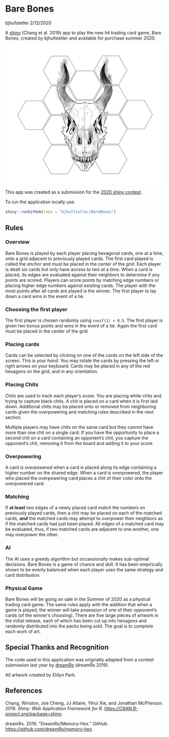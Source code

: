 Bare Bones
================
bjhufstetler
2/12/2020

A [shiny](https://github.com/rstudio/shiny) (Chang et al. 2019) app to
play the new hit trading card game, Bare Bones, created by bjhufstetler
and available for purchase summer 2020.

<center>

![](www/barebones.png)

</center>

This app was created as a submission for the [2020 shiny
contest](https://blog.rstudio.com/2020/02/12/shiny-contest-2020-is-here/).

To run the application locally use:

``` r
shiny::runGitHub(repo = "bjhufstetler/BareBones")
```

## Rules

### Overview

Bare Bones is played by each player placing hexagonal cards, one at a
time, onto a grid adjacent to previously played cards. The first card
played is called the *anchor* and must be placed in the center of the
grid. Each player is dealt six cards but only have access to two at a
time. When a card is placed, its edges are evaluated against their
neighbors to determine if any points are scored. Players can score
points by matching edge numbers or placing higher edge numbers against
existing cards. The player with the most points after all cards are
played is the winner. The first player to lay down a card wins in the
event of a tie.

### Choosing the first player

The first player is chosen randomly using `runif(1) < 0.5`. The first
player is given two bonus points and wins in the event of a tie. Again
the first card must be placed in the center of the grid.

### Placing cards

Cards can be selected by clicking on one of the cards on the left side
of the screen. This is your *hand*. You may rotate the cards by pressing
the left or right arrows on your keyboard. Cards may be placed in any of
the red hexagons on the grid, and in any orientation.

### Placing Chits

*Chits* are used to track each player’s score. You are placing white
chits and trying to capture black chits. A chit is placed on a card when
it is first laid down. Additional chits may be placed onto or removed
from neighboring cards given the overpowering and matching rules
described in the next section.

Multiple players may have chits on the same card but they cannot have
more than one chit on a single card. If you have the opportunity to
place a second chit on a card containing an opponent’s chit, you capture
the opponent’s chit, removing it from the board and adding it to your
score.

### Overpowering

A card is *overpowered* when a card is placed along its edge containing
a higher number on the shared edge. When a card is overpowered, the
player who placed the overpowering card places a chit of their color
onto the overpowered card.

### Matching

If **at least** two edges of a newly placed card *match* the numbers on
previously played cards, then a chit may be placed on each of the
matched cards, ***and*** the matched cards may attempt to *overpower*
their neighbors as if the matched cards had just been played. All edges
of a matched card may be evaluated, thus, if two matched cards are
adjacent to one another, one may overpower the other.

### AI

The AI uses a greedy algorithm but occassionally makes sub-optimal
decisions. Bare Bones is a game of chance and skill. It has been
empirically shown to be evenly balanced when each player uses the same
strategy and card distribution.

### Physical Game

Bare Bones will be going on sale in the Summer of 2020 as a physical
trading card game. The same rules apply with the addition that when a
game is played, the winner will take posession of one of their
opponent’s cards (of the winner’s choosing). There are five large
pieces of artwork in the initial release, each of which has been cut up
into hexagons and randomly distributed into the packs being sold. The
goal is to complete each work of art.

## Special Thanks and Recognition

The code used in this application was originally adapted from a contest
submission last year by [dreamRs](https://github.com/dreamRs/memory-hex)
(dreamRs 2019).

All artwork created by Eldyn Park.

## References

<div id="refs" class="references">

<div id="ref-shiny">

Chang, Winston, Joe Cheng, JJ Allaire, Yihui Xie, and Jonathan
McPherson. 2019. *Shiny: Web Application Framework for R*.
<https://CRAN.R-project.org/package=shiny>.

</div>

<div id="ref-dreamrs_2019">

dreamRs. 2019. “DreamRs/Memory-Hex.” *GitHub*.
<https://github.com/dreamRs/memory-hex>.

</div>

</div>

